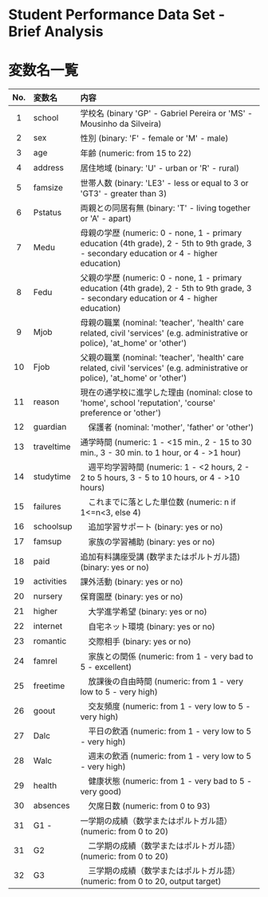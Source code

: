 # Student Performance Data Set - Brief Analysis


# 変数名一覧

|No.| 変数名 | 内容 |
|:-:|:-|:-|
1 | school | 学校名 (binary 'GP' - Gabriel Pereira or 'MS' - Mousinho da Silveira)
2 | sex | 性別 (binary: 'F' - female or 'M' - male)
3 | age | 年齢 (numeric: from 15 to 22)
4 | address | 居住地域 (binary: 'U' - urban or 'R' - rural)
5 | famsize | 世帯人数 (binary: 'LE3' - less or equal to 3 or 'GT3' - greater than 3)
6 | Pstatus | 両親との同居有無 (binary: 'T' - living together or 'A' - apart)
7 | Medu | 母親の学歴 (numeric: 0 - none, 1 - primary education (4th grade), 2 - 5th to 9th grade, 3 - secondary education or 4 - higher education)
8 | Fedu | 父親の学歴 (numeric: 0 - none, 1 - primary education (4th grade), 2 - 5th to 9th grade, 3 - secondary education or 4 - higher education)
9 | Mjob | 母親の職業 (nominal: 'teacher', 'health' care related, civil 'services' (e.g. administrative or police), 'at_home' or 'other')
10 | Fjob | 父親の職業  (nominal: 'teacher', 'health' care related, civil 'services' (e.g. administrative or police), 'at_home' or 'other')
11 | reason | 現在の通学校に進学した理由 (nominal: close to 'home', school 'reputation', 'course' preference or 'other')
12 | guardian |　保護者 (nominal: 'mother', 'father' or 'other')
13 |traveltime | 通学時間 (numeric: 1 - <15 min., 2 - 15 to 30 min., 3 - 30 min. to 1 hour, or 4 - >1 hour)
14 |studytime |　週平均学習時間 (numeric: 1 - <2 hours, 2 - 2 to 5 hours, 3 - 5 to 10 hours, or 4 - >10 hours)
15 |failures |　これまでに落とした単位数 (numeric: n if 1<=n<3, else 4)
16 |schoolsup |　追加学習サポート (binary: yes or no)
17 |famsup |　家族の学習補助 (binary: yes or no)
18 |paid | 追加有料講座受講 (数学またはポルトガル語) (binary: yes or no)
19 |activities | 課外活動 (binary: yes or no)
20 |nursery | 保育園歴 (binary: yes or no)
21 |higher |　大学進学希望 (binary: yes or no)
22 |internet |　自宅ネット環境 (binary: yes or no)
23 |romantic |　交際相手 (binary: yes or no)
24 |famrel |　家族との関係 (numeric: from 1 - very bad to 5 - excellent)
25 |freetime |　放課後の自由時間 (numeric: from 1 - very low to 5 - very high)
26 |goout |　交友頻度 (numeric: from 1 - very low to 5 - very high)
27 |Dalc |　平日の飲酒 (numeric: from 1 - very low to 5 - very high)
28 |Walc |　週末の飲酒 (numeric: from 1 - very low to 5 - very high)
29 |health |　健康状態 (numeric: from 1 - very bad to 5 - very good)
30 |absences |　欠席日数 (numeric: from 0 to 93)
31 |G1 -| 一学期の成績（数学またはポルトガル語） (numeric: from 0 to 20)
31 |G2 |　二学期の成績（数学またはポルトガル語） (numeric: from 0 to 20)
32 | G3 |　三学期の成績（数学またはポルトガル語） (numeric: from 0 to 20, output target)
